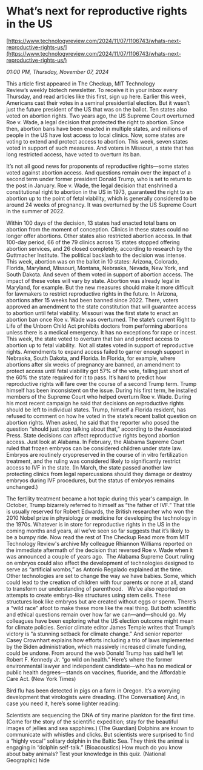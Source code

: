 # What’s next for reproductive rights in the US

[https://www.technologyreview.com/2024/11/07/1106743/whats-next-reproductive-rights-us/](https://www.technologyreview.com/2024/11/07/1106743/whats-next-reproductive-rights-us/)

*01:00 PM, Thursday, November 07, 2024*

This article first appeared in The Checkup, MIT Technology Review’s weekly biotech newsletter. To receive it in your inbox every Thursday, and read articles like this first, sign up here. Earlier this week, Americans cast their votes in a seminal presidential election. But it wasn’t just the future president of the US that was on the ballot. Ten states also voted on abortion rights.  Two years ago, the US Supreme Court overturned Roe v. Wade, a legal decision that protected the right to abortion. Since then, abortion bans have been enacted in multiple states, and millions of people in the US have lost access to local clinics. Now, some states are voting to extend and protect access to abortion. This week, seven states voted in support of such measures. And voters in Missouri, a state that has long restricted access, have voted to overturn its ban.

It’s not all good news for proponents of reproductive rights—some states voted against abortion access. And questions remain over the impact of a second term under former president Donald Trump, who is set to return to the post in January. Roe v. Wade, the legal decision that enshrined a constitutional right to abortion in the US in 1973, guaranteed the right to an abortion up to the point of fetal viability, which is generally considered to be around 24 weeks of pregnancy. It was overturned by the US Supreme Court in the summer of 2022.

Within 100 days of the decision, 13 states had enacted total bans on abortion from the moment of conception. Clinics in these states could no longer offer abortions. Other states also restricted abortion access. In that 100-day period, 66 of the 79 clinics across 15 states stopped offering abortion services, and 26 closed completely, according to research by the Guttmacher Institute. The political backlash to the decision was intense. This week, abortion was on the ballot in 10 states: Arizona, Colorado, Florida, Maryland, Missouri, Montana, Nebraska, Nevada, New York, and South Dakota. And seven of them voted in support of abortion access. The impact of these votes will vary by state. Abortion was already legal in Maryland, for example. But the new measures should make it more difficult for lawmakers to restrict reproductive rights in the future. In Arizona, abortions after 15 weeks had been banned since 2022. There, voters approved an amendment to the state constitution that will guarantee access to abortion until fetal viability. Missouri was the first state to enact an abortion ban once Roe v. Wade was overturned. The state’s current Right to Life of the Unborn Child Act prohibits doctors from performing abortions unless there is a medical emergency. It has no exceptions for rape or incest. This week, the state voted to overturn that ban and protect access to abortion up to fetal viability.   Not all states voted in support of reproductive rights. Amendments to expand access failed to garner enough support in Nebraska, South Dakota, and Florida. In Florida, for example, where abortions after six weeks of pregnancy are banned, an amendment to protect access until fetal viability got 57% of the vote, falling just short of the 60% the state required for it to pass. It’s hard to predict how reproductive rights will fare over the course of a second Trump term. Trump himself has been inconsistent on the issue. During his first term, he installed members of the Supreme Court who helped overturn Roe v. Wade. During his most recent campaign he said that decisions on reproductive rights should be left to individual states. Trump, himself a Florida resident, has refused to comment on how he voted in the state’s recent ballot question on abortion rights. When asked, he said that the reporter who posed the question “should just stop talking about that,” according to the Associated Press. State decisions can affect reproductive rights beyond abortion access. Just look at Alabama. In February, the Alabama Supreme Court ruled that frozen embryos can be considered children under state law. Embryos are routinely cryopreserved in the course of in vitro fertilization treatment, and the ruling was considered likely to significantly restrict access to IVF in the state. (In March, the state passed another law protecting clinics from legal repercussions should they damage or destroy embryos during IVF procedures, but the status of embryos remains unchanged.)

The fertility treatment became a hot topic during this year's campaign. In October, Trump bizarrely referred to himself as “the father of IVF.” That title is usually reserved for Robert Edwards, the British researcher who won the 2010 Nobel prize in physiology or medicine for developing the technology in the 1970s. Whatever is in store for reproductive rights in the US in the coming months and years, all we’ve seen so far suggests that it’s likely to be a bumpy ride.  Now read the rest of The Checkup Read more from MIT Technology Review's archive My colleague Rhiannon Williams reported on the immediate aftermath of the decision that reversed Roe v. Wade when it was announced a couple of years ago.  The Alabama Supreme Court ruling on embryos could also affect the development of technologies designed to serve as “artificial wombs,” as Antonio Regalado explained at the time. Other technologies are set to change the way we have babies. Some, which could lead to the creation of children with four parents or none at all, stand to transform our understanding of parenthood.   We’ve also reported on attempts to create embryo-like structures using stem cells. These structures look like embryos but are created without eggs or sperm. There’s a “wild race” afoot to make these more like the real thing. But both scientific and ethical questions remain over how far we can—and—should go. My colleagues have been exploring what the US election outcome might mean for climate policies. Senior climate editor James Temple writes that Trump’s victory is “a stunning setback for climate change.” And senior reporter Casey Crownhart explains how efforts including a trio of laws implemented by the Biden administration, which massively increased climate funding, could be undone. From around the web Donald Trump has said he’ll let Robert F. Kennedy Jr. “go wild on health.” Here’s where the former environmental lawyer and independent candidate—who has no medical or public health degrees—stands on vaccines, fluoride, and the Affordable Care Act. (New York Times)

Bird flu has been detected in pigs on a farm in Oregon. It’s a worrying development that virologists were dreading. (The Conversation) And, in case you need it, here’s some lighter reading:

Scientists are sequencing the DNA of tiny marine plankton for the first time. (Come for the story of the scientific expedition; stay for the beautiful images of jellies and sea sapphires.) (The Guardian) Dolphins are known to communicate with whistles and clicks. But scientists were surprised to find a “highly vocal” solitary dolphin in the Baltic Sea. They think the animal is engaging in “dolphin self-talk.” (Bioacoustics) How much do you know about baby animals? Test your knowledge in this quiz. (National Geographic) hide

